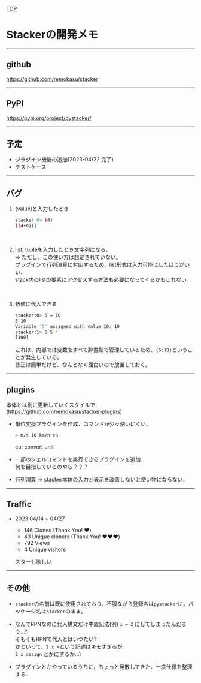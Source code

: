 [TOP](./README.md)


# Stackerの開発メモ

<hr>

## github
https://github.com/remokasu/stacker

<hr>

## PyPI
https://pypi.org/project/pystacker/

<hr>

## 予定
- ~~プラグイン機能の追加~~(2023-04/22 完了)
- テストケース

<hr>

## バグ
1. (value)と入力したとき
    ~~~ bash
    stacker 0> (4)
    [(4+0j)]
    ~~~

<br>

2. list, tupleを入力したとき文字列になる。<br>
    → ただし、この使い方は想定されていない。<br>
    プラグインで行列演算に対応するため、list形式は入力可能にしたほうがいい.<br>
    stack内のlistの要素にアクセスする方法も必要になってくるかもしれない.

<br>

3. 数値に代入できる
    ~~~ bash
    stacker:0> 5 = 10
    5 10
    Variable '5' assigned with value 10: 10
    stacker:1> 5 5 *
    [100]
    ~~~
    これは、内部では変数をすべて辞書型で管理しているため、`{5:10}`ということが発生している。<br>
    修正は簡単だけど、なんとなく面白いので放置しておく。


<hr>

## plugins
本体とは別に更新していくスタイルで．<br>
(https://github.com/remokasu/stacker-plugins)

* 単位変換プラグインを作成．コマンドが少々使いにくい．
    ~~~ bash
    > m/s 10 km/h cu
    ~~~
    cu: convert unit

* 一部のシェルコマンドを実行できるプラグインを追加．<br>
何を目指しているのやら？？？

* 行列演算 -> stacker本体の入力と表示を改善しないと使い物にならない．<br>


<hr>

## Traffic
* 2023 04/14 ~ 04/27
    * 146 Clones (Thank You! ❤️)
    * 43 Unique cloners (Thank You! ❤️❤️❤️)
    * 792 Views
    * 4 Unique visitors

    ~~スターも欲しい~~

<hr>

## その他
* `stacker`の名前は既に使用されており、不服ながら登録名は`pystacker`に。パッケージ名は`stacker`のまま。

* なんでRPNなのに代入構文だけ中置記法(例) `x = 2` にしてしまったんだろう...?<br>
そもそもRPNで代入とはいつたい?<br>
かといって、`2 x =`という記述はキモすぎるが.<br>
`2 x assign` とかにするか...?

* プラグインとかやっているうちに，ちょっと発散してきた．一度仕様を整理する．